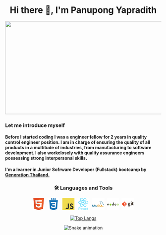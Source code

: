 **<h1 align="center"> Hi there 👋, I'm Panupong Yapradith </h1>**

<div align="center">
  <img src="https://media.giphy.com/media/dWesBcTLavkZuG35MI/giphy.gif" width="600" height="300"/>
</div>

**<h3 align="left">Let me introduce myself</h3>**

#### Before I started coding I was a engineer fellow for 2 years in quality control engineer position. I am in charge of ensuring the quality of all products in a multitude of industries, from manufacturing to software development. I also workclosely with quality assurance engineers possessing strong interpersonal skills.
#### I'm a learner in Junior Sofrware Developer (Fullstack) bootcamp by [Generation Thailand.](https://thailand.generation.org)

**<h3 align="center">🛠️ Languages and Tools</h3>**

<div align="center">
  <img src="https://github.com/devicons/devicon/blob/master/icons/html5/html5-original.svg" title="HTML5" alt="HTML" width="40" height="40"/>&nbsp;
  <img src="https://github.com/devicons/devicon/blob/master/icons/css3/css3-plain-wordmark.svg"  title="CSS3" alt="CSS" width="40" height="40"/>&nbsp;
  <img src="https://github.com/devicons/devicon/blob/master/icons/javascript/javascript-original.svg" title="JavaScript" alt="JavaScript" width="40" height="40"/>&nbsp;
  <img src="https://github.com/devicons/devicon/blob/master/icons/react/react-original-wordmark.svg" title="React" alt="React" width="40" height="40"/>&nbsp;
  <img src="https://github.com/devicons/devicon/blob/master/icons/mysql/mysql-original-wordmark.svg" title="MySQL"  alt="MySQL" width="40" height="40"/>&nbsp;
  <img src="https://github.com/devicons/devicon/blob/master/icons/nodejs/nodejs-original-wordmark.svg" title="NodeJS" alt="NodeJS" width="40" height="40"/>&nbsp;
  <img src="https://github.com/devicons/devicon/blob/master/icons/git/git-original-wordmark.svg" title="Git" **alt="Git" width="40" height="40"/>
 
 
 
  [![Top Langs](https://github-readme-stats.vercel.app/api/top-langs/?username=supel2nova&layout=compact&theme=vision-friendly-dark)](https://github.com/anuraghazra/github-readme-stats)

  ![Snake animation](https://github.com/thepiyushmalhotra/thepiyushmalhotra/blob/output/github-contribution-grid-snake.svg)
</div>





<!--
**supel2nova/supel2nova** is a ✨ _special_ ✨ repository because its `README.md` (this file) appears on your GitHub profile.

Here are some ideas to get you started:

- 🔭 I’m currently working on ...
- 🌱 I’m currently learning ...
- 👯 I’m looking to collaborate on ...
- 🤔 I’m looking for help with ...
- 💬 Ask me about ...
- 📫 How to reach me: ...
- 😄 Pronouns: ...
- ⚡ Fun fact: ...
-->
